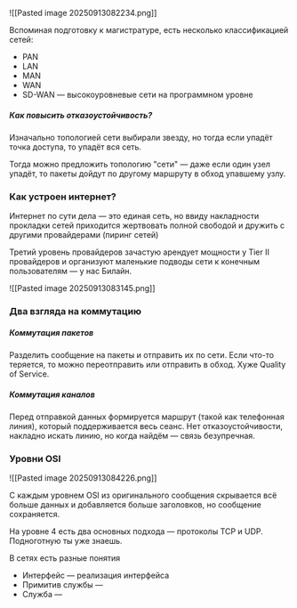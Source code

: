 ![[Pasted image 20250913082234.png]]

Вспоминая подготовку к магистратуре, есть несколько классификацией сетей:
- PAN
- LAN
- MAN
- WAN
- SD-WAN — высокоуровневые сети на программном уровне

##### Как повысить отказоустойчивость?

Изначально топологией сети выбирали звезду, но тогда если упадёт точка доступа, то упадёт вся сеть.

Тогда можно предложить топологию "сети" — даже если один узел упадёт, то пакеты дойдут по другому маршруту в обход упавшему узлу. 
### Как устроен интернет?

Интернет по сути дела — это единая сеть, но ввиду накладности прокладки сетей приходится жертвовать полной свободой и дружить с другими провайдерами (пиринг сетей)

Третий уровень провайдеров зачастую арендует мощности у Tier II провайдеров и организуют маленькие подводы сети к конечным пользователям — у нас Билайн.

![[Pasted image 20250913083145.png]]
### Два взгляда на коммутацию

##### Коммутация пакетов

Разделить сообщение на пакеты и отправить их по сети. Если что-то теряется, то можно переотправить или отправить в обход. Хуже Quality of Service.
##### Коммутация каналов

Перед отправкой данных формируется маршрут (такой как телефонная линия), который поддерживается весь сеанс. Нет отказоустойчивости, накладно искать линию, но когда найдём — связь безупречная.
### Уровни OSI
![[Pasted image 20250913084226.png]]

С каждым уровнем OSI из оригинального сообщения скрывается всё больше данных и добавляется больше заголовков, но сообщение сохраняется.

На уровне 4 есть два основных подхода — протоколы TCP и UDP. Подноготную ты уже знаешь.

В сетях есть разные понятия
- Интерфейс — реализация интерфейса
- Примитив службы — 
- Служба — 

